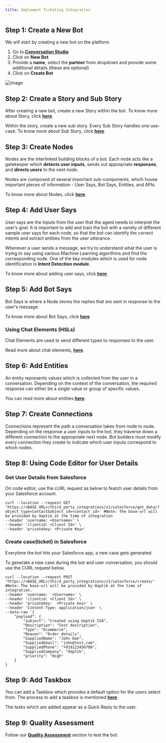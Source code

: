 ```yaml
---
title: Implement Ticketing Integration
---
```


## Step 1: Create a New Bot

We will start by creating a new bot on the platform. 

1. Go to [**Conversation Studio**](https://staging.hellohaptik.com/mogambo/#/bots)
2. Click on **New Bot**
3. Provide a **name**, select the **partner** from dropdown and provide some additional details (these are optional)
4. Click on **Create Bot**

![image](https://user-images.githubusercontent.com/75118325/114122315-a5c97500-990d-11eb-999f-425e88d6add9.png)

## Step 2: Create a Story and Sub Story

After creating a new bot, create a new Story within the bot. 
To know more about Story, click [**here**](https://docs.haptik.ai/bot-builder/basic/creating-story).

Within the story, create a new sub story. Every Sub Story handles one use-case. 
To know more about Sub Story, click [**here**](https://docs.haptik.ai/bot-builder/basic/creating-story).

## Step 3: Create Nodes

Nodes are the interlinked building blocks of a bot. Each node acts like a gatekeeper which **detects user inputs**, sends out appropriate **responses**, and **directs users** to the next node. 

Nodes are composed of several important sub-components, which house important pieces of information - User Says, Bot Says, Entities, and APIs.

To know more about Nodes, click [**here**](https://docs.haptik.ai/bot-builder/basic/creating-nodes).

## Step 4: Add User Says

User says are the inputs from the user that the agent needs to interpret the user’s goal. It is important to add and train the bot with a variety of different sample user says for each node, so that the bot can identify the correct intents and extract entities from the user utterance.

Whenever a user sends a message, we try to understand what the user is trying to say using various Machine Learning algorithms and find the corresponding node. One of the key modules which is used for node identification is **Intent Detection module**.

To know more about adding user says, click [**here**](https://docs.haptik.ai/bot-builder/basic/user-says-guidelines).

## Step 5: Add Bot Says

Bot Says is where a Node stores the replies that are sent in response to the user's message. 

To know more about Bot Says, click [**here**](https://docs.haptik.ai/bot-builder/basic/bot-says)

### Using Chat Elements (HSLs)

Chat Elements are used to send different types to responses to the user.

Read more about chat elements, [**here**](https://docs.haptik.ai/bot-builder/basic/chat-elements).

## Step 6: Add Entities

An entity represents values which is collected from the user in a conversation. Depending on the context of the conversation, the required response can either be a single value or group of specific values.

You can read more about entities [**here**](https://docs.haptik.ai/bot-builder/basic/entities).

## Step 7: Create Connections

Connections represent the path a conversation takes from node to node. Depending on the response a user inputs to the bot, they traverse down a different connection to the appropriate next node. Bot builders must modify every connection they create to indicate which user inputs correspond to which nodes.

## Step 8: Using Code Editor for User Details

### Get User Details from Salesforce

On code editor, use the cURL request as below to featch user details from your Salesforce account.

```
curl --location --request GET 'https://<BASE_URL>/third_party_integrations/v1/salesforce/get_data/?object_type=Contact&object_id=<contact_id>' #Note: The base-url will be provided by Haptik at the time of integration
--header 'username: <Username>' \
--header 'clientid: <Client Id>' \
--header 'privatekey: <Private Key>'
```

### Create case(ticket) in Salesforce

Everytime the bot hits your Salesforce app, a new case gets generated. 

To generate a new case during the bot and user conversation, you should use the CURL request below.

```
curl --location --request POST 'https://<BASE_URL>/third_party_integrations/v1/salesforce/create/' #Note: The base-url will be provided by Haptik at the time of integration.
--header 'username:  <Username>' \
--header 'clientid: <Client Id>' \
--header 'privatekey:  <Private key>' \
--header 'Content-Type: application/json' \
--data-raw '{
    "payload": {
        "subject": "Created using Haptik IVA",
        "Description": "Test description",
        "Type": "Ecommerce",
        "Reason": "Order details",
        "SuppliedName": "John Doe",
        "SuppliedEmail": "john@test.com",
        "SuppliedPhone": "+919123456789",
        "SuppliedCompany": "Haptik",
        "priority": "High" 
    }
}
```
## Step 9: Add Taskbox

You can add a Taskbox which provides a default option for the users select from. The process to add a taskbox is mentioned [**here**](https://docs.haptik.ai/bot-builder/basic/business#taskbox).

The tasks which are added appear as a Quick Reply to the user.

## Step 9: Quality Assessment

Follow our [**Quality Assessment**](https://docs.haptik.ai/bot-builder/basic/testing-bot) section to test the bot.
